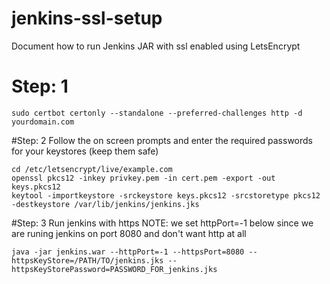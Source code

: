 # jenkins-ssl-setup
Document how to run Jenkins JAR with ssl enabled using LetsEncrypt

# Step: 1
```sudo certbot certonly --standalone --preferred-challenges http -d yourdomain.com```

#Step: 2
Follow the on screen prompts and enter the required passwords for your keystores (keep them safe)
```
cd /etc/letsencrypt/live/example.com
openssl pkcs12 -inkey privkey.pem -in cert.pem -export -out keys.pkcs12
keytool -importkeystore -srckeystore keys.pkcs12 -srcstoretype pkcs12 -destkeystore /var/lib/jenkins/jenkins.jks

```

#Step: 3
Run jenkins with https
NOTE: we set httpPort=-1 below since we are runing jenkins on port 8080 and don't want http at all

```
java -jar jenkins.war --httpPort=-1 --httpsPort=8080 --httpsKeyStore=/PATH/TO/jenkins.jks --httpsKeyStorePassword=PASSWORD_FOR_jenkins.jks 
```
